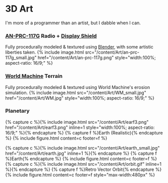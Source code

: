 <head>
    <link rel="stylesheet" href="/index.css">
</head>

# 3D Art
I'm more of a programmer than an artist, but I dabble when I can.
### [AN-PRC-117G](content/Art/AN-PRC-117-Harris-Falcon-3.jpg) Radio + [Display Shield](content/Art/AN-PRC-117G_FALCON_III_shield.jpg)
Fully procedurally modeled & textured using [Blender](https://www.blender.org/features/), with some artistic liberties taken.
{% include image.html src="/content/Art/an-prc-117g_small.jpg" href="/content/Art/an-prc-117g.png" style="width:100%; aspect-ratio: 16/9;" %}
### [World Machine](https://www.world-machine.com/ "www.world-machine.com") Terrain
Fully procedurally modeled & textured using World Machine's erosion simulation.
{% include image.html src="/content/Art/WM_small.jpg" href="/content/Art/WM.jpg" style="width:100%; aspect-ratio: 16/9;" %}
### Planetary
{% capture c %}{% include image.html src="/content/Art/earf3.png" href="/content/Art/earf3.png" inline=1 style="width:100%; aspect-ratio: 16/9;" %}{% endcapture %}
{% capture f %}Earth (Realistic){% endcapture %}
{% include figure.html content=c footer=f %}
<div style="display:flex; flex-wrap:wrap; justify-content:space-between">
	<div style="margin:auto; margin-top:0px;">
		{% capture c %}{% include image.html src="/content/Art/earth_small.jpg" href="/content/Art/earth.jpg" inline=1 %}{% endcapture %}
		{% capture f %}Earth{% endcapture %}
		{% include figure.html content=c footer=f %}
	</div>
	<div style="width:max-content; margin:auto; margin-top:0px">
		{% capture c %}{% include image.html src="/content/Art/orbit.gif" inline=1 %}{% endcapture %}
		{% capture f %}Retro Vector Orbit{% endcapture %}
		{% include figure.html content=c footer=f style="max-width:480px" %}
	</div>
</div>